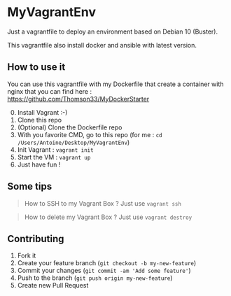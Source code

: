 # MyVagrantEnv

Just a vagrantfile to deploy an environment based on Debian 10 (Buster).

This vagrantfile also install docker and ansible with latest version.

## How to use it

You can use this vagrantfile with my Dockerfile that create a container with nginx that you can find here : https://github.com/Thomson33/MyDockerStarter

0. Install Vagrant :-)
1. Clone this repo
2. (Optional) Clone the Dockerfile repo
3. With you favorite CMD, go to this repo (for me : `cd /Users/Antoine/Desktop/MyVagrantEnv`)
4. Init Vagrant : `vagrant init`
5. Start the VM : `vagrant up`
6. Just have fun !

## Some tips

> How to SSH to my Vagrant Box ?
Just use `vagrant ssh`

> How to delete my Vagrant Box ?
Just use `vagrant destroy`

## Contributing

1. Fork it
2. Create your feature branch (`git checkout -b my-new-feature`)
3. Commit your changes (`git commit -am 'Add some feature'`)
4. Push to the branch (`git push origin my-new-feature`)
5. Create new Pull Request